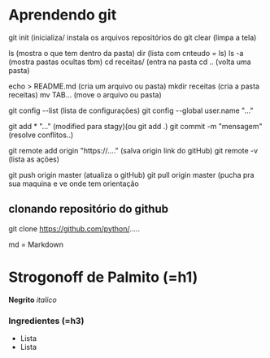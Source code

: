 # Aprendendo git
git init (inicializa/ instala os arquivos repositórios do git
clear (limpa a tela)


ls (mostra o que tem dentro da pasta)
dir (lista com cnteudo = ls)
ls -a (mostra pastas ocultas tbm)
cd receitas/ (entra na pasta
cd .. (volta uma pasta)

echo > README.md (cria um arquivo ou pasta)
mkdir receitas (cria a pasta receitas)
mv TAB... (move o arquivo ou pasta)

git config --list (lista de configurações)
git config --global user.name "..." 

git add * "..." (modified para stagy)(ou git add .)
git commit -m "mensagem" (resolve conflitos..)

git remote add origin "https://...." (salva origin link do gitHub)
git remote -v (lista as ações)

git push origin master (atualiza o gitHub)
git pull origin master (pucha pra sua maquina e ve onde tem orientação

## clonando repositório do github
git clone https://github.com/python/.....




md = Markdown
# Strogonoff de Palmito (=h1)
**Negrito** _italico_

### Ingredientes (=h3)
 - Lista
 - Lista
